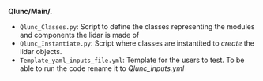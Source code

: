 **Qlunc/Main/.**
- `Qlunc_Classes.py`: Script to define the classes representing the modules and components the lidar is made of
- `Qlunc_Instantiate.py`: Script where classes are instantited to *create* the lidar objects. 
- `Template_yaml_inputs_file.yml`: Template for the users to test. To be able to run the code rename it to *Qlunc_inputs.yml*

